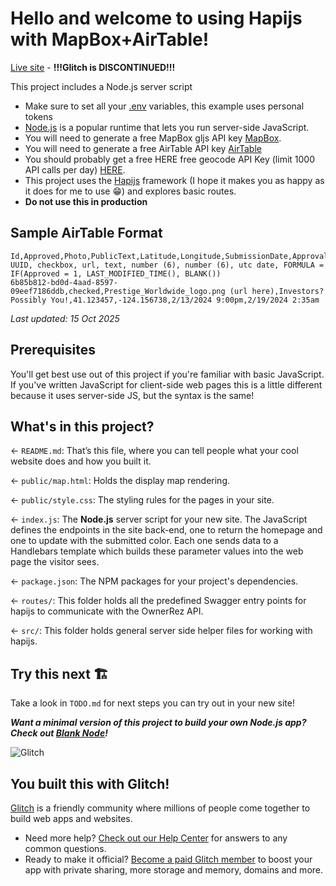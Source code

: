 # Hello and welcome to using Hapijs with MapBox+AirTable!

[Live site](https://mapping-images.glitch.me/) - **!!!Glitch is DISCONTINUED!!!**

This project includes a Node.js server script

- Make sure to set all your [.env](https://support.glitch.com/t/how-do-i-set-environment-variables/3921) variables, this example uses personal tokens
- [Node.js](https://nodejs.org/en/about/) is a popular runtime that lets you run server-side JavaScript.
- You will need to generate a free MapBox gljs API key [MapBox](https://docs.mapbox.com/mapbox-gl-js/guides/install/).
- You will need to generate a free AirTable API key [AirTable](https://airtable.com/)
- You should probably get a free HERE free geocode API Key (limit 1000 API calls per day) [HERE](https://platform.here.com/portal/).
- This project uses the [Hapijs](https://hapi.dev/) framework (I hope it makes you as happy as it does for me to use 😁) and explores basic routes.
- **Do not use this in production**


## Sample AirTable Format
```
Id,Approved,Photo,PublicText,Latitude,Longitude,SubmissionDate,ApprovalDate
UUID, checkbox, url, text, number (6), number (6), utc date, FORMULA = IF(Approved = 1, LAST_MODIFIED_TIME(), BLANK())
6b85b812-bd0d-4aad-8597-09eef7186ddb,checked,Prestige_Worldwide_logo.png (url here),Investors? Possibly You!,41.123457,-124.156738,2/13/2024 9:00pm,2/19/2024 2:35am
```


_Last updated: 15 Oct 2025_

## Prerequisites

You'll get best use out of this project if you're familiar with basic JavaScript. If you've written JavaScript for client-side web pages this is a little different because it uses server-side JS, but the syntax is the same!

## What's in this project?

← `README.md`: That’s this file, where you can tell people what your cool website does and how you built it.

← `public/map.html`: Holds the display map rendering.

← `public/style.css`: The styling rules for the pages in your site.

← `index.js`: The **Node.js** server script for your new site. The JavaScript defines the endpoints in the site back-end, one to return the homepage and one to update with the submitted color. Each one sends data to a Handlebars template which builds these parameter values into the web page the visitor sees.

← `package.json`: The NPM packages for your project's dependencies.

← `routes/`: This folder holds all the predefined Swagger entry points for hapijs to communicate with the OwnerRez API.

← `src/`: This folder holds general server side helper files for working with hapijs.

## Try this next 🏗️

Take a look in `TODO.md` for next steps you can try out in your new site!

**_Want a minimal version of this project to build your own Node.js app? Check out [Blank Node](https://glitch.com/edit/#!/remix/glitch-blank-node)!_**

![Glitch](https://cdn.glitch.com/a9975ea6-8949-4bab-addb-8a95021dc2da%2FLogo_Color.svg?v=1602781328576)

## You built this with Glitch!

[Glitch](https://glitch.com) is a friendly community where millions of people come together to build web apps and websites.

- Need more help? [Check out our Help Center](https://help.glitch.com/) for answers to any common questions.
- Ready to make it official? [Become a paid Glitch member](https://glitch.com/pricing) to boost your app with private sharing, more storage and memory, domains and more.
